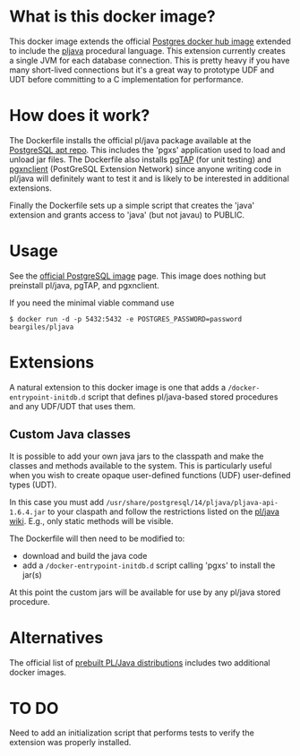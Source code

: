 # What is this docker image?

This docker image extends the official [Postgres docker hub image](https://hub.docker.com/_/postgres)
extended to include the [pljava](https://github.com/tada/pljava/wiki) procedural language. This
extension currently creates a single JVM for each database connection. This is pretty heavy if you
have many short-lived connections but it's a great way to prototype UDF and UDT before committing
to a C implementation for performance.

# How does it work?

The Dockerfile installs the official pl/java package available at the [PostgreSQL apt repo](https://apt.postgresql.org/pub/repos/apt/pool/main/p/postgresql-pljava/). This includes the
'pgxs' application used to load and unload jar files. The Dockerfile also installs [pgTAP](https://pgtap.org/)
(for unit testing) and [pgxnclient](https://pgxn.github.io/pgxnclient/) (PostGreSQL Extension Network)
since anyone writing code in pl/java will definitely want to test it and is likely to be interested in 
additional extensions.

Finally the Dockerfile sets up a simple script that creates the 'java' extension and
grants access to 'java' (but not javau) to PUBLIC.

# Usage

See the [official PostgreSQL image](https://hub.docker.com/_/postgres) page. This image does nothing
but preinstall pl/java, pgTAP, and pgxnclient.

If you need the minimal viable command use

```
$ docker run -d -p 5432:5432 -e POSTGRES_PASSWORD=password beargiles/pljava
```

# Extensions

A natural extension to this docker image is one that adds a `/docker-entrypoint-initdb.d` script
that defines pl/java-based stored procedures and any UDF/UDT that uses them.

## Custom Java classes

It is possible to add your own java jars to the classpath and make the classes and methods available
to the system. This is particularly useful when you wish to create opaque user-defined functions (UDF)
user-defined types (UDT).

In this case you must add `/usr/share/postgresql/14/pljava/pljava-api-1.6.4.jar` to your claspath
and follow the restrictions listed on the [pl/java wiki](https://github.com/tada/pljava/wiki).
 E.g., only static methods will be visible.

The Dockerfile will then need to be modified to:

* download and build the java code
* add a `/docker-entrypoint-initdb.d` script calling 'pgxs' to install the jar(s)

At this point the custom jars will be available for use by any pl/java stored procedure.

# Alternatives

The official list of [prebuilt PL/Java distributions](https://github.com/tada/pljava/wiki/Prebuilt-packages)
includes two additional docker images.

# TO DO

Need to add an initialization script that performs tests to verify the extension was properly installed.
